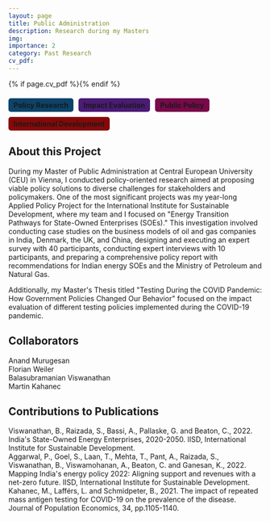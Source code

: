 ```yaml
---
layout: page
title: Public Administration
description: Research during my Masters
img: 
importance: 2
category: Past Research
cv_pdf: 
---
```


{% if page.cv_pdf %}<a href="{{ page.cv_pdf | prepend: 'assets/pdf/' | relative_url}}" target="_blank" rel="noopener noreferrer" class="float-right"><i class="fas fa-file-pdf" style="font-size: 48px;"></i></a>{% endif %}

<div style="display: flex; flex-wrap: wrap; gap: 10px; margin: 20px 0;">
    <span style="background-color: #0c436a; padding: 5px 10px; border-radius: 5px; font-weight: bold;">Policy Research</span>
    <span style="background-color: #4a1b75; padding: 5px 10px; border-radius: 5px; font-weight: bold;">Impact Evaluation</span>
    <span style="background-color: #79094b; padding: 5px 10px; border-radius: 5px; font-weight: bold;">Public Policy</span>
    <span style="background-color: #870808; padding: 5px 10px; border-radius: 5px; font-weight: bold;">International Development</span>
</div>

## About this Project

During my Master of Public Administration at Central European University (CEU) in Vienna, I conducted policy-oriented research aimed at proposing viable policy solutions to diverse challenges for stakeholders and policymakers. One of the most significant projects was my year-long Applied Policy Project for the International Institute for Sustainable Development, where my team and I focused on "Energy Transition Pathways for State-Owned Enterprises (SOEs)." This investigation involved conducting case studies on the business models of oil and gas companies in India, Denmark, the UK, and China, designing and executing an expert survey with 40 participants, conducting expert interviews with 10 participants, and preparing a comprehensive policy report with recommendations for Indian energy SOEs and the Ministry of Petroleum and Natural Gas.

Additionally, my Master's Thesis titled "Testing During the COVID Pandemic: How Government Policies Changed Our Behavior" focused on the impact evaluation of different testing policies implemented during the COVID-19 pandemic.

## Collaborators

Anand Murugesan  
Florian Weiler  
Balasubramanian Viswanathan  
Martin Kahanec

## Contributions to Publications

Viswanathan, B., Raizada, S., Bassi, A., Pallaske, G. and Beaton, C., 2022. India's State-Owned Energy Enterprises, 2020-2050. IISD, International Institute for Sustainable Development.  
Aggarwal, P., Goel, S., Laan, T., Mehta, T., Pant, A., Raizada, S., Viswanathan, B., Viswamohanan, A., Beaton, C. and Ganesan, K., 2022. Mapping India's energy policy 2022: Aligning support and revenues with a net-zero future. IISD, International Institute for Sustainable Development.
Kahanec, M., Lafférs, L. and Schmidpeter, B., 2021. The impact of repeated mass antigen testing for COVID-19 on the prevalence of the disease. Journal of Population Economics, 34, pp.1105-1140.

